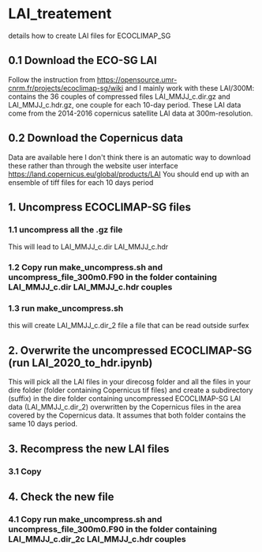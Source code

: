 # LAI_treatement

details how to create LAI files for ECOCLIMAP_SG
  ## 0.1 Download the ECO-SG LAI 
Follow the instruction from https://opensource.umr-cnrm.fr/projects/ecoclimap-sg/wiki 
and I mainly work with these
LAI/300M: contains the 36 couples of compressed files LAI_MMJJ_c.dir.gz and LAI_MMJJ_c.hdr.gz, one couple for each 10-day period. These LAI data come from the 2014-2016 copernicus satellite LAI data at 300m-resolution.
  ## 0.2 Download the Copernicus data
 Data are available here I don't think there is an automatic way to download these rather than through the website user interface https://land.copernicus.eu/global/products/LAI
 You should end up with an ensemble of tiff files for each 10 days period
 
  ## 1. Uncompress ECOCLIMAP-SG files
  ### 1.1 uncompress all the .gz file
This will lead to LAI_MMJJ_c.dir LAI_MMJJ_c.hdr
  ### 1.2 Copy run make_uncompress.sh and uncompress_file_300m0.F90 in the folder containing LAI_MMJJ_c.dir LAI_MMJJ_c.hdr couples
  ### 1.3 run make_uncompress.sh
this will create LAI_MMJJ_c.dir_2 file a file that can be read outside surfex
## 2. Overwrite the uncompressed ECOCLIMAP-SG (run LAI_2020_to_hdr.ipynb)
This will pick all the LAI files in your direcosg folder and all the files in your dire folder (folder containing Copernicus tif files) and create a subdirectory (suffix) in the dire folder containing uncompressed ECOCLIMAP-SG LAI data (LAI_MMJJ_c.dir_2) overwritten by the Copernicus files in the area covered by the Copernicus data.
It assumes that both folder contains the same 10 days period.
## 3. Recompress the new LAI files
### 3.1 Copy 



## 4. Check the new file
### 4.1 Copy run make_uncompress.sh and uncompress_file_300m0.F90 in the folder containing LAI_MMJJ_c.dir_2c LAI_MMJJ_c.hdr couples







